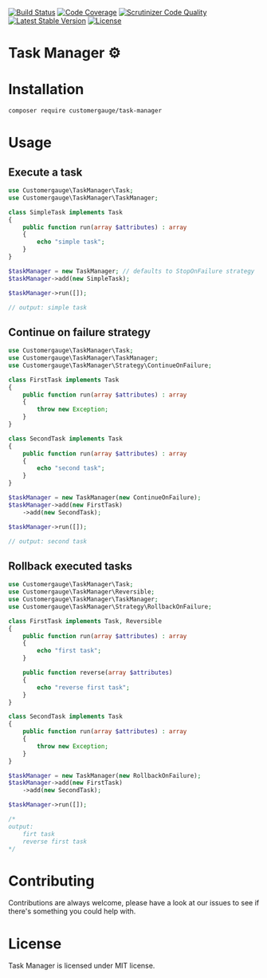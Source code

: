 [![Build Status](https://travis-ci.org/cgauge/task-manager-lib.svg?branch=master)](https://travis-ci.org/cgauge/task-manager-lib)
[![Code Coverage](https://scrutinizer-ci.com/g/cgauge/task-manager-lib/badges/coverage.png?b=master)](https://scrutinizer-ci.com/g/cgauge/task-manager-lib/?branch=master)
[![Scrutinizer Code Quality](https://scrutinizer-ci.com/g/cgauge/task-manager-lib/badges/quality-score.png?b=master)](https://scrutinizer-ci.com/g/cgauge/task-manager-lib/?branch=master)
[![Latest Stable Version](https://img.shields.io/packagist/v/customergauge/task-manager.svg)](https://packagist.org/packages/customergauge/task-manager)
[![License](https://img.shields.io/packagist/l/customergauge/task-manager.svg?color=%234c1)](https://packagist.org/packages/customergauge/task-manager)

# Task Manager ⚙️

# Installation

```bash
composer require customergauge/task-manager
```
# Usage

## Execute a task

```php
use Customergauge\TaskManager\Task;
use Customergauge\TaskManager\TaskManager;

class SimpleTask implements Task
{
    public function run(array $attributes) : array
    {
        echo "simple task";
    }
}

$taskManager = new TaskManager; // defaults to StopOnFailure strategy
$taskManager->add(new SimpleTask);

$taskManager->run([]);

// output: simple task 
```
## Continue on failure strategy

```php
use Customergauge\TaskManager\Task;
use Customergauge\TaskManager\TaskManager;
use Customergauge\TaskManager\Strategy\ContinueOnFailure;

class FirstTask implements Task
{
    public function run(array $attributes) : array
    {
        throw new Exception;
    }
}

class SecondTask implements Task
{
    public function run(array $attributes) : array
    {
        echo "second task";
    }
}

$taskManager = new TaskManager(new ContinueOnFailure);
$taskManager->add(new FirstTask)
    ->add(new SecondTask);

$taskManager->run([]);

// output: second task
```

## Rollback executed tasks 

```php
use Customergauge\TaskManager\Task;
use Customergauge\TaskManager\Reversible;
use Customergauge\TaskManager\TaskManager;
use Customergauge\TaskManager\Strategy\RollbackOnFailure;

class FirstTask implements Task, Reversible
{
    public function run(array $attributes) : array
    {
        echo "first task";
    }

    public function reverse(array $attributes)
    {
        echo "reverse first task";
    }
}

class SecondTask implements Task
{
    public function run(array $attributes) : array
    {
        throw new Exception;
    }
}

$taskManager = new TaskManager(new RollbackOnFailure);
$taskManager->add(new FirstTask)
    ->add(new SecondTask);

$taskManager->run([]);

/* 
output: 
    firt task
    reverse first task
*/
```

# Contributing

Contributions are always welcome, please have a look at our issues to see if there's something you could help with.

# License

Task Manager is licensed under MIT license.
